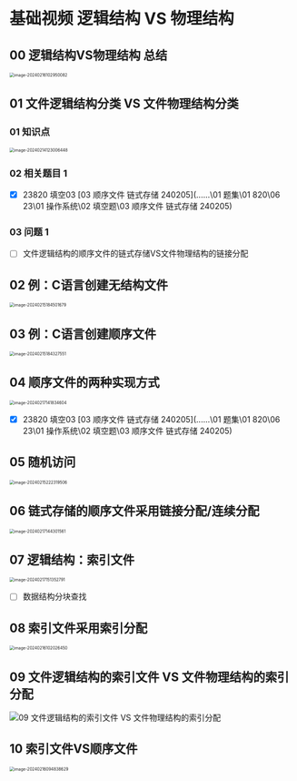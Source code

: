 # 基础视频 逻辑结构 VS 物理结构



## 00 逻辑结构VS物理结构 总结

<img src="https://cvp.oss-cn-shanghai.aliyuncs.com/picgo/202402161029179.png" alt="image-20240216102950082" style="zoom:50%;" />



## 01 文件逻辑结构分类 VS 文件物理结构分类



### 01 知识点

<img src="https://cvp.oss-cn-shanghai.aliyuncs.com/picgo/202402141230617.png" alt="image-20240214123006448" style="zoom:50%;" />



### 02 相关题目 1

- [x] 23820 填空03 [03 顺序文件 链式存储 240205](..\..\..\01 题集\01 820\06 23\01 操作系统\02 填空题\03 顺序文件 链式存储 240205) 



### 03 问题 1

- [ ] 文件逻辑结构的顺序文件的链式存储VS文件物理结构的链接分配



## 02 例：C语言创建无结构文件

<img src="https://cvp.oss-cn-shanghai.aliyuncs.com/picgo/202402151845589.png" alt="image-20240215184501679" style="zoom:50%;" />



## 03 例：C语言创建顺序文件

<img src="https://cvp.oss-cn-shanghai.aliyuncs.com/picgo/202402151843027.png" alt="image-20240215184327551" style="zoom:50%;" />



## 04 顺序文件的两种实现方式

<img src="https://cvp.oss-cn-shanghai.aliyuncs.com/picgo/202402171418061.png" alt="image-20240217141834604" style="zoom:50%;" />

- [x] 23820 填空03 [03 顺序文件 链式存储 240205](..\..\..\01 题集\01 820\06 23\01 操作系统\02 填空题\03 顺序文件 链式存储 240205)



## 05 随机访问

<img src="https://cvp.oss-cn-shanghai.aliyuncs.com/picgo/202402152223632.png" alt="image-20240215222319506" style="zoom:50%;" />

## 06 链式存储的顺序文件采用链接分配/连续分配

<img src="https://cvp.oss-cn-shanghai.aliyuncs.com/picgo/202402171443042.png" alt="image-20240217144301561" style="zoom:50%;" />



## 07 逻辑结构：索引文件

<img src="https://cvp.oss-cn-shanghai.aliyuncs.com/picgo/202402171513072.png" alt="image-20240217151352791" style="zoom:50%;" />

- [ ] 数据结构分块查找


## 08 索引文件采用索引分配

<img src="https://cvp.oss-cn-shanghai.aliyuncs.com/picgo/202402161020691.png" alt="image-20240216102026450" style="zoom:50%;" />



## 09 文件逻辑结构的索引文件 VS 文件物理结构的索引分配

![09 文件逻辑结构的索引文件 VS 文件物理结构的索引分配](https://cvp.oss-cn-shanghai.aliyuncs.com/picgo/202402171509959.png)



## 10 索引文件VS顺序文件

<img src="https://cvp.oss-cn-shanghai.aliyuncs.com/picgo/202402160948993.png" alt="image-20240216094838629" style="zoom:50%;" />
